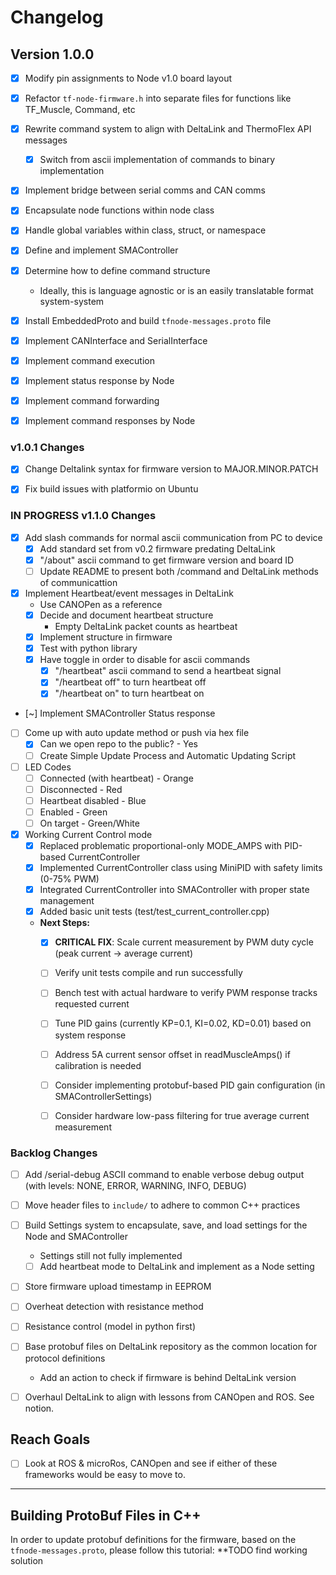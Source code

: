 # Changelog


## Version 1.0.0
- [x] Modify pin assignments to Node v1.0 board layout
- [x] Refactor `tf-node-firmware.h` into separate files for functions like TF_Muscle, Command, etc
- [x] Rewrite command system to align with DeltaLink and ThermoFlex API messages
   - [x] Switch from ascii implementation of commands to binary implementation
- [x] Implement bridge between serial comms and CAN comms
- [x] Encapsulate node functions within node class
- [x] Handle global variables within class, struct, or namespace
- [x] Define and implement SMAController
- [x] Determine how to define command structure
   - Ideally, this is language agnostic or is an easily translatable format system-system
- [x] Install EmbeddedProto and build `tfnode-messages.proto` file 
- [x] Implement CANInterface and SerialInterface
- [x] Implement command execution
- [x] Implement status response by Node
- [x] Implement command forwarding
- [x] Implement command responses by Node


### v1.0.1 Changes
- [x] Change Deltalink syntax for firmware version to MAJOR.MINOR.PATCH
- [x] Fix build issues with platformio on Ubuntu


### IN PROGRESS v1.1.0 Changes
- [x] Add slash commands for normal ascii communication from PC to device
   - [x] Add standard set from v0.2 firmware predating DeltaLink
   - [x] "/about" ascii command to get firmware version and board ID
   - [ ] Update README to present both /command and DeltaLink methods of communicattion
- [x] Implement Heartbeat/event messages in DeltaLink
   - Use CANOPen as a reference
   - [x] Decide and document heartbeat structure
      - Empty DeltaLink packet counts as heartbeat
   - [x] Implement structure in firmware
   - [x] Test with python library
   - [x] Have toggle in order to disable for ascii commands
      - [x] "/heartbeat" ascii command to send a heartbeat signal
      - [x] "/heartbeat off" to turn heartbeat off
      - [x] "/heartbeat on" to turn heartbeat on
- [~] Implement SMAController Status response
- [ ] Come up with auto update method or push via hex file
   - [x] Can we open repo to the public? - Yes
   - [ ] Create Simple Update Process and Automatic Updating Script
- [ ] LED Codes
   - [ ] Connected (with heartbeat) - Orange
   - [ ] Disconnected - Red
   - [ ] Heartbeat disabled - Blue
   - [ ] Enabled - Green
   - [ ] On target - Green/White
- [x] Working Current Control mode
   - [x] Replaced problematic proportional-only MODE_AMPS with PID-based CurrentController
   - [x] Implemented CurrentController class using MiniPID with safety limits (0-75% PWM)
   - [x] Integrated CurrentController into SMAController with proper state management
   - [x] Added basic unit tests (test/test_current_controller.cpp)
   - **Next Steps:**
     - [x] **CRITICAL FIX**: Scale current measurement by PWM duty cycle (peak current → average current)
     - [ ] Verify unit tests compile and run successfully
     - [ ] Bench test with actual hardware to verify PWM response tracks requested current
     - [ ] Tune PID gains (currently KP=0.1, KI=0.02, KD=0.01) based on system response
     - [ ] Address 5A current sensor offset in readMuscleAmps() if calibration is needed
     - [ ] Consider implementing protobuf-based PID gain configuration (in SMAControllerSettings)
     - [ ] Consider hardware low-pass filtering for true average current measurement


### Backlog Changes
- [ ] Add /serial-debug ASCII command to enable verbose debug output (with levels: NONE, ERROR, WARNING, INFO, DEBUG)
- [ ] Move header files to `include/` to adhere to common C++ practices
- [ ] Build Settings system to encapsulate, save, and load settings for the Node and SMAController
   - Settings still not fully implemented
   - [ ] Add heartbeat mode to DeltaLink and implement as a Node setting
- [ ] Store firmware upload timestamp in EEPROM
- [ ] Overheat detection with resistance method
- [ ] Resistance control (model in python first)
- [ ] Base protobuf files on DeltaLink repository as the common location for protocol definitions
   - Add an action to check if firmware is behind DeltaLink version
- [ ] Overhaul DeltaLink to align with lessons from CANOpen and ROS. See notion.


## Reach Goals
- [ ] Look at ROS & microRos, CANOpen and see if either of these frameworks would be easy to move to.

---


## Building ProtoBuf Files in C++

In order to update protobuf definitions for the firmware, based on the `tfnode-messages.proto`, please follow this tutorial:
**TODO find working solution